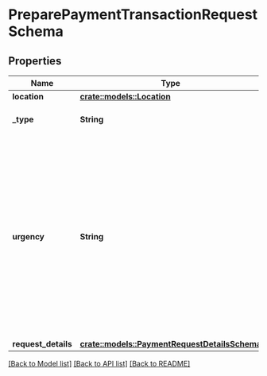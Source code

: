 # PreparePaymentTransactionRequestSchema

## Properties

Name | Type | Description | Notes
------------ | ------------- | ------------- | -------------
**location** | [**crate::models::Location**](Location.md) |  | 
**_type** | **String** | The type of the transaction | 
**urgency** | **String** | This value defines how fast a transaction is processed on a network. A faster processing requirement will result in higher fees. If the urgency field is not provided, the default setting is normal | 
**request_details** | [**crate::models::PaymentRequestDetailsSchema**](PaymentRequestDetailsSchema.md) |  | 

[[Back to Model list]](../README.md#documentation-for-models) [[Back to API list]](../README.md#documentation-for-api-endpoints) [[Back to README]](../README.md)


